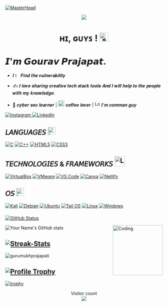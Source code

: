 [![MasterHead](https://user-images.githubusercontent.com/117162170/229603151-023a917d-2dee-4d76-98a3-b80be7fc658a.gif)]()
<p align="center">
     <a href="https://git.io/typing-svg">
    <img src="https://readme-typing-svg.herokuapp.com/?lines=Alwyas+To+be;AIM+for+impossible....;Nice+to+meet+you!&center=true&size=30">
  </a>
   <h1 align="center">ʜɪ, ɢᴜʏꜱ ! <img src="https://github.com/wervlad/wervlad/assets/24524555/766d336d-b87d-44ba-807c-c51de2bc6b4d" width="28px" alt="👋"></h1>

# 𝙄'𝙢 𝙂𝙤𝙪𝙧𝙖𝙫 𝙋𝙧𝙖𝙟𝙖𝙥𝙖𝙩.
- 𝑰 <img src="https://github.com/GuruMukhPrajapati/GuruMukhPrajapati/assets/117162170/0933404d-4a95-4894-9aa6-22f1ab981e53" alt="Logo" width="13px"> 𝑭𝒊𝒏𝒅 𝒕𝒉𝒆 𝒗𝒖𝒍𝒏𝒆𝒓𝒂𝒃𝒊𝒍𝒊𝒕𝒚




- :writing_hand: 𝑰 𝒍𝒐𝒗𝒆 𝒔𝒉𝒂𝒓𝒊𝒏𝒈 𝒄𝒓𝒆𝒂𝒕𝒊𝒗𝒆 𝒕𝒆𝒄𝒉 𝒔𝒕𝒂𝒄𝒌 𝒕𝒐𝒐𝒍𝒔 𝑨𝒏𝒅 𝑰 𝒘𝒊𝒍𝒍 𝒉𝒆𝒍𝒑 𝒕𝒐 𝒕𝒉𝒆 𝒑𝒆𝒐𝒑𝒍𝒆 𝒘𝒊𝒕𝒉 𝒎𝒚 𝒌𝒏𝒐𝒘𝒍𝒆𝒅𝒈𝒆.

- 🔐 𝒄𝒚𝒃𝒆𝒓 𝒔𝒆𝒄 𝒍𝒆𝒂𝒓𝒏𝒆𝒓 | <img src="https://github.com/GuruMukhPrajapati/GuruMukhPrajapati/assets/117162170/3b3a4adf-b601-4275-9fa3-d30f00ffd3ca" alt="Logo" width="20px"> 𝒄𝒐𝒇𝒇𝒆𝒆 𝒍𝒐𝒗𝒆𝒓 | <img src="https://github.com/GuruMukhPrajapati/GuruMukhPrajapati/assets/117162170/05f345ba-2577-4570-98b2-c481442dc324" alt="Logo" width="17px">
𝑰'𝒎 𝒄𝒐𝒎𝒎𝒂𝒏 𝒈𝒖𝒚

<a href="https://www.instagram.com/gurumukhprajapat/">
  <img src="https://img.shields.io/badge/Instagram-black?style=flat-square&logo=instagram&logoColor=COLOR" alt="Instagram">
</a>
<a href="https://www.linkedin.com/in/gurumukh">
    <img src="https://img.shields.io/badge/LinkedIn-black?style=flat-square&logo=linkedin&logoColor=COLOR" alt="LinkedIn">
</a>

## 𝘓𝘈𝘕𝘎𝘜𝘈𝘎𝘌𝘚  <img src="https://github.com/GuruMukhPrajapati/GuruMukhPrajapati/assets/117162170/a1549136-05f9-43df-b1a5-19150ff4a487" alt="Logo" width="25px">


[![C](https://img.shields.io/badge/c-black?style=for-the-badge&logo=c)](https://github.com/GuruMukhPrajapati/1ST_YEAR_C_laguage_CODES)
[![C++](https://img.shields.io/badge/c++-black?style=for-the-badge&logo=cplusplus)](https://github.com/GuruMukhPrajapati/C-PLUS-PLUS)
[![HTML5](https://img.shields.io/badge/html5-black?style=for-the-badge&logo=html5)](https://github.com/GuruMukhPrajapati/All_code/tree/main/HTML%205)
[![CSS3](https://img.shields.io/badge/css3-black?style=for-the-badge&logo=css3)](https://github.com/GuruMukhPrajapati/All_code/tree/main/HTML%205)

## 𝘛𝘌𝘊𝘏𝘕𝘖𝘓𝘖𝘎𝘐𝘌𝘚 & 𝘍𝘙𝘈𝘔𝘌𝘞𝘖𝘙𝘒𝘚  <img src="https://github.com/GuruMukhPrajapati/GuruMukhPrajapati/assets/117162170/b5bb31fe-bde2-46ce-a7b6-8e1af6997b1d" alt="Logo" width="33px">



[![VirtualBox](https://img.shields.io/badge/VirtualBox-000000?style=for-the-badge&logo=virtualbox&logoColor=183A61)](https://www.virtualbox.org/)
[![VMware](https://img.shields.io/badge/VMware-black?style=for-the-badge&logo=vmware)](https://www.vmware.com/)
[![VS Code](https://img.shields.io/badge/VS_Code-007ACC?style=for-the-badge&logo=visual-studio-code&logoColor=007ACC&labelColor=000000&color=000000)](https://code.visualstudio.com/)
[![Canva](https://img.shields.io/badge/Canva-000000?style=for-the-badge&logo=canva&logoColor=00C4CC)](https://www.canva.com/)
[![Netlify](https://img.shields.io/badge/Netlify-000000?style=for-the-badge&logo=netlify&logoColor=COLOR1)](https://www.netlify.com/)


## 𝘖𝘚 <img src="https://github.com/GuruMukhPrajapati/GuruMukhPrajapati/assets/117162170/98e41f67-25d1-47ca-aac9-ff6269d67154" alt="Logo" width="25px">




[![Kali](https://img.shields.io/badge/Kali-000000?style=for-the-badge&logo=kali-linux&logoColor=557C94)](https://www.kali.org/)
[![Debian](https://img.shields.io/badge/Debian-black?style=for-the-badge&logo=debian)](https://www.debian.org/)
[![Ubuntu](https://img.shields.io/badge/Ubuntu-black?style=for-the-badge&logo=ubuntu)](https://ubuntu.com/)
[![Tail OS](https://img.shields.io/badge/Tail_OS-black?style=for-the-badge&logo=tail-os)](https://www.tail-os.org)
[![Linux](https://img.shields.io/badge/linux-black?style=for-the-badge&logo=Linux)](https://www.linux.org/pages/download/)
[![Windows](https://img.shields.io/badge/Windows-000000?style=for-the-badge&logo=windows&logoColor=0078D6)](https://www.microsoft.com/windows)

  
###
[![GitHub Status](https://img.shields.io/badge/GitHub%20Status-%23FF7F50?style=for-the-badge&logo=github&logoColor=white&labelColor=black)](https://github.com/)


<img align="right" alt="Coding" height="160px" widht="auto" src="https://user-images.githubusercontent.com/117162170/229713087-92fe7112-c5dc-4f2c-9af6-b840cf9cc959.gif">

![Your Name's GitHub stats](https://github-readme-stats.vercel.app/api?username=GuruMukhPrajapati&show_icons=true&theme=github_dark)
##  [![Streak-Stats](https://img.shields.io/badge/Streak--Stats-1C8DFF?style=for-the-badge&logo=github&logoColor=white&labelColor=black)](https://github.com/your-repo)

<p><img align="center" src="https://github-readme-streak-stats.herokuapp.com/?user=gurumukhprajapati&theme=github-dark-blue" alt="gurumukhprajapati" /></p>

## [![Profile Trophy](https://img.shields.io/badge/Profile%20Trophy-%23FFD700?style=for-the-badge&logo=your-logo&logoColor=white&labelColor=black)](https://your-profile-url)

[![trophy](https://github-profile-trophy.vercel.app/?username=GuruMukhPrajapati&theme=darkhub)](https://github.com/ryo-ma/github-profile-trophy)

<p align="center"> 
  Visitor count<br>
  <img src="https://profile-counter.glitch.me/gurumukhprajapati/count.svg" />
</p>







